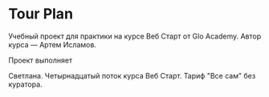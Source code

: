 # Tour Plan

Учебный проект для практики на курсе Веб Старт от Glo Academy. Автор курса — Артем Исламов.

Проект выполняет

Светлана. Четырнадцатый поток курса Веб Старт. Тариф "Все сам" без куратора.